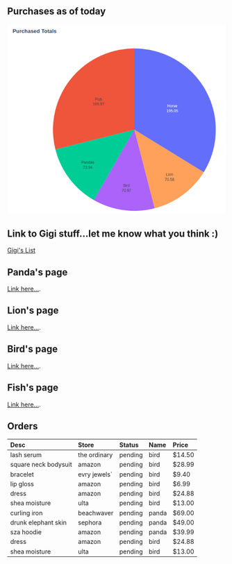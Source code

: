 ## Purchases as of today

![pie-chart](assets/images/purchases.png)

## Link to Gigi stuff...let me know what you think :)
[Gigi's List](https://www.amazon.com/hz/wishlist/ls/3GK3IRIXKIWZF/ref=nav_wishlist_lists_1)

## Panda's page
[Link here...](./pandas-page.html).

## Lion's page
[Link here...](./lions-page.html).

## Bird's page
[Link here...](./birds-page.html).

## Fish's page
[Link here...](./fishs-page.html).


## Orders

| Desc                 | Store             | Status  | Name  | Price  | 
|:---------------------|:------------------|:--------|:------|:-------|
| lash serum           | the ordinary      | pending | bird  | $14.50 |
| square neck bodysuit | amazon            | pending | bird  | $28.99 |
| bracelet             | evry jewels`      | pending | bird  | $9.40  |
| lip gloss            | amazon            | pending | bird  | $6.99  |
| dress                | amazon            | pending | bird  | $24.88 |
| shea moisture        | ulta              | pending | bird  | $13.00 |
| curling iron         | beachwaver        | pending | panda | $69.00 |
| drunk elephant skin  | sephora           | pending | panda | $49.00 |
| sza hoodie           | amazon            | pending | panda | $39.99 |
| dress                | amazon            | pending | bird  | $24.88 |
| shea moisture        | ulta              | pending | bird  | $13.00 |
